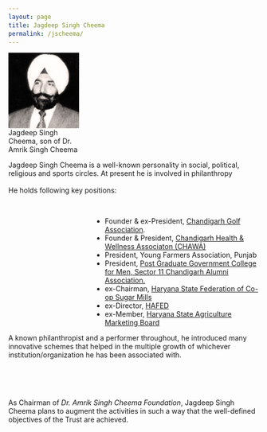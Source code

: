 ```yaml
---
layout: page
title: Jagdeep Singh Cheema
permalink: /jscheema/
---
```


<div id="ctl00_cphBody_divText"><div class="thumb tleft"><div class="thumbinner" style="width: 152px;"><img src="/images/jagdeepcheema1.gif" alt="Sh Jagdeep Singh Cheema, son of Dr Amrik Singh Cheema" height="152px" align="left" border="0" /> <br style="clear: both;" /><div class="thumbcaption">Jagdeep Singh Cheema, son of Dr. Amrik Singh Cheema</div></div></div>

Jagdeep Singh Cheema is a well-known personality in social, political, religious and sports circles. At present he is involved in philanthropy
<br /> <br /> He holds following key positions:

<br />

<div style="margin-left: 170px;">
<ul>
<li>Founder &amp; ex-President, <a href="http://chandigarhgolfassociation.com/" target="_blank">Chandigarh Golf Association</a>.</li>
<li>Founder &amp; President, <a href="http://www.indianexpress.com/news/abhinav-bindra-inaugurates-health-&amp;-wellness/794478/" target="_blank">Chandigarh Health &amp; Wellness Associaton (CHAWA)</a></li>
<li>President, Young Farmers Association, Punjab</li>
<li>President, <a href="http://www.alumnipggc11.org/" target="_blank">Post Graduate Government College for Men, Sector 11 Chandigarh Alumni Association.</a></li>
<li>ex-Chairman, <a href="http://agriharyana.nic.in/Support.htm" target="_blank">Haryana State Federation of Co-op Sugar Mills</a></li>
<li>ex-Director, <a href="http://hafed.gov.in/" target="_blank">HAFED</a></li>
<li>ex-Member, <a href="http://www.hsamb.gov.in/" target="_blank">Haryana State Agriculture Marketing Board</a></li>
</ul>
</div>

A known philanthropist and a performer throughout, he introduced many innovative schemes that helped in the multiple growth of whichever institution/organization he has been associated with.

<br />
<br />
<br />

As Chairman of <em>Dr. Amrik Singh Cheema Foundation</em>, Jagdeep Singh Cheema plans to augment the activities in such a way that the well-defined objectives of the Trust are achieved.
